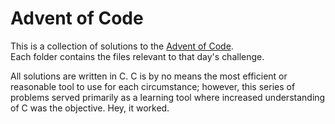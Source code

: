Advent of Code
==============

This is a collection of solutions to the [Advent of Code](http://adventofcode.com/).  
Each folder contains the files relevant to that day's challenge.

All solutions are written in C.  C is by no means the most efficient or 
reasonable tool to use for each circumstance; however, this series of problems
served primarily as a learning tool where increased understanding of C was 
the objective.  Hey, it worked.